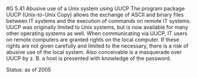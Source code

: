 #G 5.41 Abusive use of a Unix system using UUCP
The program package UUCP (Unix-to-Unix Copy) allows the exchange of ASCII and binary files between IT systems and the execution of commands on remote IT systems. UUCP was originally limited to Unix systems, but is now available for many other operating systems as well. When communicating via UUCP, IT users on remote computers are granted rights on the local computer. If these rights are not given carefully and limited to the necessary, there is a risk of abusive use of the local system. Also conceivable is a masquerade over UUCP by z. B. a host is presented with knowledge of the password.

Status: as of 2005



